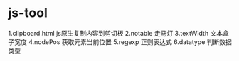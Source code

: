 # js-tool

1.clipboard.html js原生复制内容到剪切板
2.notable 走马灯
3.textWidth 文本盒子宽度
4.nodePos 获取元素当前位置
5.regexp 正则表达式
6.datatype 判断数据类型
